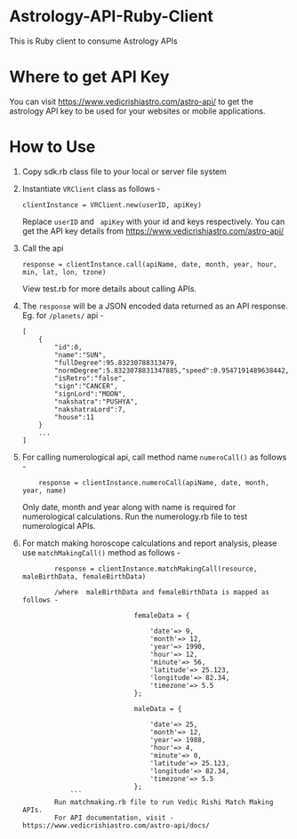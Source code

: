 Astrology-API-Ruby-Client
================================

This is Ruby client to consume Astrology APIs

Where to get API Key
====================

You can visit https://www.vedicrishiastro.com/astro-api/ to get the astrology API key to be used for your websites or
mobile applications.

How to Use
==========

1. Copy sdk.rb class file to your local or server file system
2. Instantiate ```VRClient``` class as follows -
    ```
    clientInstance = VRClient.new(userID, apiKey)
    ```
    Replace ``` userID ``` and ``` apiKey``` with your id and keys respectively.
    You can get the API key details from https://www.vedicrishiastro.com/astro-api/

3. Call the api
    ```
    response = clientInstance.call(apiName, date, month, year, hour, min, lat, lon, tzone)

    ```
    View test.rb for more details about calling APIs.
    
4. The ``` response ``` will be a JSON encoded data returned as an API response. Eg. for ``` /planets/ ``` api - 
    ```
    [
        {
            "id":0,
            "name":"SUN",
            "fullDegree":95.83230788313479,
            "normDegree":5.8323078831347885,"speed":0.9547191489638442,
            "isRetro":"false",
            "sign":"CANCER",
            "signLord":"MOON",
            "nakshatra":"PUSHYA",
            "nakshatraLord":7,
            "house":11
        }
        ...
    ]
    ```
5. For calling numerological api, call method name ``` numeroCall() ``` as follows -

    ```
        response = clientInstance.numeroCall(apiName, date, month, year, name)

    ```
    Only date, month and year along with name is required for numerological calculations.
    Run the numerology.rb file to test numerological APIs.

6. For match making horoscope calculations and report analysis, please use ```matchMakingCall()``` method as follows -

    ```
            response = clientInstance.matchMakingCall(resource, maleBirthData, femaleBirthData)
			
			/where  maleBirthData and femaleBirthData is mapped as follows -

			                    femaleData = {

			                        'date'=> 9,
			                        'month'=> 12,
			                        'year'=> 1990,
			                        'hour'=> 12,
			                        'minute'=> 56,
			                        'latitude'=> 25.123,
			                        'longitude'=> 82.34,
			                        'timezone'=> 5.5
			                    };

			                    maleData = {

			                        'date'=> 25,
			                        'month'=> 12,
			                        'year'=> 1988,
			                        'hour'=> 4,
			                        'minute'=> 0,
			                        'latitude'=> 25.123,
			                        'longitude'=> 82.34,
			                        'timezone'=> 5.5
			                    };
			    ```
			Run matchmaking.rb file to run Vedic Rishi Match Making APIs.
			For API documentation, visit - https://www.vedicrishiastro.com/astro-api/docs/
			

